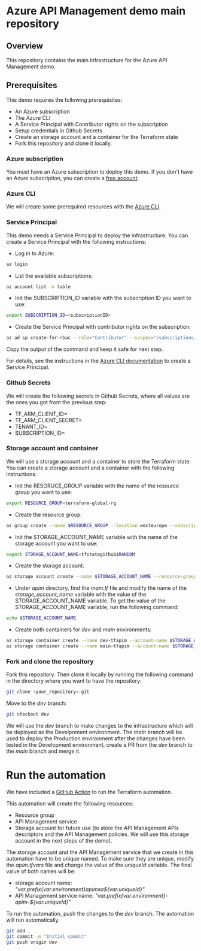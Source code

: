 # Azure API Management demo main repository

## Overview

This repository contains the main infrastructure for the Azure API Management demo.

## Prerequisites

This demo requires the following prerequisites:
- An Azure subscription
- The Azure CLI
- A Service Principal with Contributor rights on the subscription
- Setup credentials in Github Secrets
- Create an storage account and a container for the Terraform state
- Fork this repository and clone it locally. 

### Azure subscription

You must have an Azure subscription to deploy this demo. If you don't have an Azure subscription, you can create a [free account](https://azure.microsoft.com/free).

### Azure CLI

We will create some prerequired resources with the [Azure CLI](https://docs.microsoft.com/cli/azure/install-azure-cli). 

### Service Principal

This demo needs a Service Principal to deploy the infrastructure. You can create a Service Principal with the following instructions:

- Log in to Azure:

```bash
az login
```

- List the available subscriptions:

```bash
az account list -o table
```

- Init the SUBSCRIPTION_ID variable with the subscription ID you want to use:

```bash
export SUBSCRIPTION_ID=<subscriptionID>
```

- Create the Service Principal with contributor rights on the subscription:
    
```bash
az ad sp create-for-rbac --role="Contributor" --scopes="/subscriptions/$SUBSCRIPTION_ID"
```

Copy the output of the command and keep it safe for next step.

For details, see the instructions in the [Azure CLI documentation](https://docs.microsoft.com/en-us/cli/azure/create-an-azure-service-principal-azure-cli?view=azure-cli-latest) to create a Service Principal.

### Github Secrets

We will create the following secrets in Github Secrets, where all values are the ones you got from the previous step:

- TF_ARM_CLIENT_ID=<appId>
- TF_ARM_CLIENT_SECRET=<password>
- TENANT_ID=<tenant>
- SUBSCRIPTION_ID=<subscriptionID>

### Storage account and container

We will use a storage account and a container to store the Terraform state. You can create a storage account and a container with the following instructions:

- Init the RESORUCE_GROUP variable with the name of the resource group you want to use:

```bash
export RESOURCE_GROUP=terraform-global-rg
```

- Create the resource group:

```bash
az group create --name $RESOURCE_GROUP --location westeurope --subscription $SUBSCRIPTION_ID
```

- Init the STORAGE_ACCOUNT_NAME variable with the name of the storage account you want to use:

```bash
export STORAGE_ACCOUNT_NAME=tfstategithub$RANDOM
```

- Create the storage account:

```bash
az storage account create --name $STORAGE_ACCOUNT_NAME --resource-group $RESOURCE_GROUP --location westeurope --sku Standard_LRS --subscription $SUBSCRIPTION_ID
```

- Under *apim* directory, find the *main.tf* file and modify the name of the *storage_account_name* variable with the value of the STORAGE_ACCOUNT_NAME variable. To get the value of the STORAGE_ACCOUNT_NAME variable, run the following command:

```bash
echo $STORAGE_ACCOUNT_NAME
```

- Create both containers for *dev* and *main* environments:

```bash
az storage container create --name dev-tfapim --account-name $STORAGE_ACCOUNT_NAME --subscription $SUBSCRIPTION_ID
az storage container create --name main-tfapim --account-name $STORAGE_ACCOUNT_NAME --subscription $SUBSCRIPTION_ID
```

### Fork and clone the repository

Fork this repository. Then clone it locally by running the following command in the directory where you want to have the repository:

```bash
git clone <your_repository>.git
```

Move to the *dev* branch:

```bash
git checkout dev
```

We will use the *dev* branch to make changes to the infrastructure which will be deployed as the Develpoment environment. The *main* branch will be used to deploy the Production environment after the changes have been tested in the Development environment, create a PR from the *dev* branch to the *main* branch and merge it.

# Run the automation

We have included a [GitHub Action](.github/workflows/apim-deployment.yaml) to run the Terraform automation.

This automation will create the following resources:
- Resource group
- API Management service
- Storage account for future use (to store the API Management APIs descriptors and the API Management policies. We will use this storage account in the next steps of the demo).

The storage account and the API Management service that we create in this automation have to be unique named. To make sure they are unique, modify the *apim.tfvars* file and change the value of the *uniqueId* variable. The final value of both names will be:
- storage account name: *"${var.prefix}${var.environment}apimsa${var.uniqueId}"*
- API Management service name: *"${var.prefix}${var.environment}-apim-${var.uniqueId}"*

To run the automation, push the changes to the *dev* branch. The automation will run automatically.

```bash	
git add .
git commit -m "Initial commit"
git push origin dev
```








